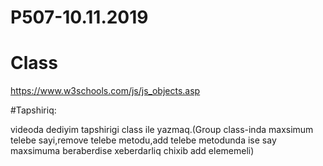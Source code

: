 # P507-10.11.2019

# Class

https://www.w3schools.com/js/js_objects.asp

#Tapshiriq:

videoda dediyim tapshirigi class ile yazmaq.(Group class-inda maxsimum telebe sayi,remove telebe metodu,add telebe metodunda ise say maxsimuma beraberdise xeberdarliq chixib add elememeli)
